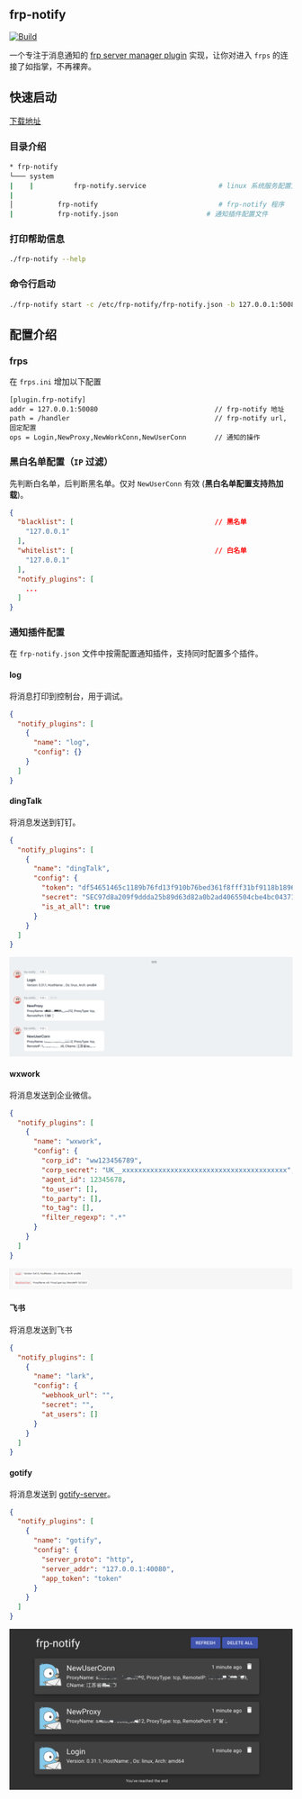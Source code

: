 ## frp-notify

[![Build](https://github.com/arugal/frp-notify/workflows/Build/badge.svg?branch=master)](https://github.com/arugal/frp-notify/actions?query=branch%3Amaster+event%3Apush+workflow%3ABuild)

一个专注于消息通知的 [frp server manager plugin](https://github.com/fatedier/frp/blob/master/doc/server_plugin_zh.md) 实现，让你对进入 `frps` 的连接了如指掌，不再裸奔。

## 快速启动

[下载地址](https://github.com/arugal/frp-notify/releases)

### 目录介绍

```bash
* frp-notify
└─── system
|    |          frp-notify.service                  # linux 系统服务配置文件
|
│           frp-notify                              # frp-notify 程序
|           frp-notify.json                      # 通知插件配置文件
```

### 打印帮助信息

```bash
./frp-notify --help
```

### 命令行启动

```bash
./frp-notify start -c /etc/frp-notify/frp-notify.json -b 127.0.0.1:50080
```

## 配置介绍

### frps

在 `frps.ini` 增加以下配置

```
[plugin.frp-notify]
addr = 127.0.0.1:50080                             // frp-notify 地址
path = /handler                                    // frp-notify url, 固定配置
ops = Login,NewProxy,NewWorkConn,NewUserConn       // 通知的操作
```

### 黑白名单配置（`IP` 过滤）

先判断白名单，后判断黑名单。仅对 `NewUserConn` 有效 (**黑白名单配置支持热加载**)。

```json
{
  "blacklist": [                                   // 黑名单
    "127.0.0.1"
  ],
  "whitelist": [                                   // 白名单
    "127.0.0.1"
  ],
  "notify_plugins": [
    ...
  ]
}
```

### 通知插件配置

在 `frp-notify.json` 文件中按需配置通知插件，支持同时配置多个插件。

#### log

将消息打印到控制台，用于调试。

```json
{
  "notify_plugins": [
    {
      "name": "log",                                                               // 固定配置
      "config": {}
    }
  ]
}
```

#### dingTalk

将消息发送到钉钉。

```json
{
  "notify_plugins": [
    {
      "name": "dingTalk",                                                               // 固定配置
      "config": {
        "token": "df54651465c1189b76fd13f910b76bed361f8fff31bf9118b1896bc148500000",    // dingTalk 自定义机器人 token
        "secret": "SEC97d8a209f9ddda25b89d63d82a0b2ad4065504cbe4bc043719fbb1a0000000",  // dingTalk 自定义机器人 secret
        "is_at_all": true                                                               // 发送消息时是否@所有人
      }
    }
  ]
}
```

![实例截图](doc/images/dingtalk.png)

#### wxwork

将消息发送到企业微信。

```json
{
  "notify_plugins": [
    {
      "name": "wxwork",
      "config": {
        "corp_id": "ww123456789",
        "corp_secret": "UK__xxxxxxxxxxxxxxxxxxxxxxxxxxxxxxxxxxxxxxxxx",
        "agent_id": 12345678,
        "to_user": [],
        "to_party": [],
        "to_tag": [],
        "filter_regexp": ".*"
      }
    }
  ]
}
```

![实例截图](doc/images/wxwork.png)

#### 飞书

将消息发送到飞书

```json
{
  "notify_plugins": [
    {
      "name": "lark",
      "config": {
        "webhook_url": "",
        "secret": "",
        "at_users": []
      }
    }
  ]
}
```

#### gotify

将消息发送到 [gotify-server](https://github.com/gotify/server)。

```json
{
  "notify_plugins": [
    {
      "name": "gotify",                                                                // 固定配置
      "config": {
        "server_proto": "http",                                                        // gotify-server 上报协议
        "server_addr": "127.0.0.1:40080",                                              // gotify-server 服务地址
        "app_token": "token"                                                           // gotify-server 配置的 app token
      }
    }
  ]
}
```
![实例截图](doc/images/gotify.png)
